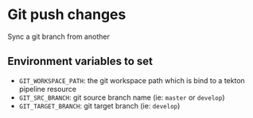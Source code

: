 # Git push changes

Sync a git branch from another

## Environment variables to set

* `GIT_WORKSPACE_PATH`: the git workspace path which is bind to a tekton pipeline resource
* `GIT_SRC_BRANCH`: git source branch name (ie: `master` or `develop`)
* `GIT_TARGET_BRANCH`: git target branch (ie: `develop`)
